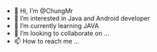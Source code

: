 - 👋 Hi, I’m @ChungMr
- 👀 I’m interested in Java and Android developer
- 🌱 I’m currently learning JAVA
- 💞️ I’m looking to collaborate on ...
- 📫 How to reach me ...

<!---
hailua605/hailua605 is a ✨ special ✨ repository because its `README.md` (this file) appears on your GitHub profile.
You can click the Preview link to take a look at your changes.
--->
